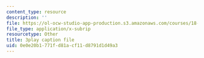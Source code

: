 ```yaml
---
content_type: resource
description: ''
file: https://ol-ocw-studio-app-production.s3.amazonaws.com/courses/18-650-statistics-for-applications-fall-2016/0e0e20b1771fd81acf11d8791d1d49a3_VPZD_aij8H0.srt
file_type: application/x-subrip
resourcetype: Other
title: 3play caption file
uid: 0e0e20b1-771f-d81a-cf11-d8791d1d49a3
---
```

